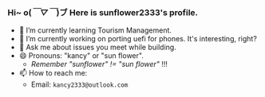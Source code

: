 <!--
**sunflower2333/sunflower2333** is a ✨ _special_ ✨ repository because its `README.md` (this file) appears on your GitHub profile.

Here are some ideas to get you started:

- 🔭 I’m currently working on ...
- 🌱 I’m currently learning ...
- 👯 I’m looking to collaborate on ...
- 🤔 I’m looking for help with ...
- 💬 Ask me about ...
- 📫 How to reach me: ...
- 😄 Pronouns: ...
- ⚡ Fun fact: ...
-->
 ### Hi~ o(*￣▽￣*)ブ Here is sunflower2333's profile.
- 🌱 I’m currently learning Tourism Management.
- 🔭 I’m currently working on porting uefi for phones. It's interesting, right?
- 💬 Ask me about issues you meet while building.
- 😄 Pronouns: "kancy" or "sun flower".  
  * *Remember "sunflower" != "sun flower"* !!!
- 📫 How to reach me: 
  * Email: `kancy2333@outlook.com`
